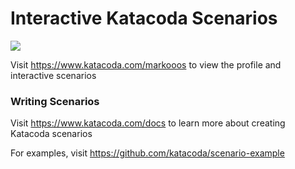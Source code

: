 # Interactive Katacoda Scenarios

[![](http://shields.katacoda.com/katacoda/markooos/count.svg)](https://www.katacoda.com/markooos "Get your profile on Katacoda.com")

Visit https://www.katacoda.com/markooos to view the profile and interactive scenarios

### Writing Scenarios
Visit https://www.katacoda.com/docs to learn more about creating Katacoda scenarios

For examples, visit https://github.com/katacoda/scenario-example
